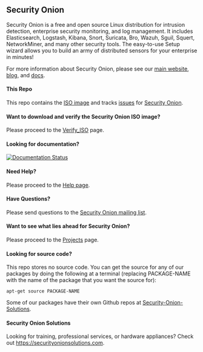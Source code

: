 ## Security Onion
Security Onion is a free and open source Linux distribution for intrusion detection, enterprise security monitoring, and log management. It includes Elasticsearch, Logstash, Kibana, Snort, Suricata, Bro, Wazuh, Sguil, Squert, NetworkMiner, and many other security tools. The easy-to-use Setup wizard allows you to build an army of distributed sensors for your enterprise in minutes!

For more information about Security Onion, please see our [main website](https://securityonion.net), [blog](https://blog.securityonion.net), and [docs](https://securityonion.net/docs).

#### This Repo
This repo contains the [ISO image](https://github.com/Security-Onion-Solutions/security-onion/blob/master/Verify_ISO.md) and tracks [issues](https://github.com/Security-Onion-Solutions/security-onion/issues) for [Security Onion](https://securityonion.net/).

#### Want to download and verify the Security Onion ISO image?
Please proceed to the [Verify_ISO](https://github.com/Security-Onion-Solutions/security-onion/blob/master/Verify_ISO.md) page.

#### Looking for documentation? 
[![Documentation Status](https://readthedocs.org/projects/securityonion/badge/?version=latest)](https://securityonion.readthedocs.io/en/latest/?badge=latest)

#### Need Help?
Please proceed to the [Help page](https://securityonion.net/docs/help).

#### Have Questions?
Please send questions to the [Security Onion mailing list](https://securityonion.net/docs/MailingLists).

#### Want to see what lies ahead for Security Onion?
Please proceed to the [Projects](https://github.com/Security-Onion-Solutions/security-onion/projects) page.

#### Looking for source code?  
This repo stores no source code.  You can get the source for any of our packages by doing the following at a terminal (replacing PACKAGE-NAME with the name of the package that you want the source for):
```
apt-get source PACKAGE-NAME
```

Some of our packages have their own Github repos at [Security-Onion-Solutions](https://github.com/Security-Onion-Solutions).

#### Security Onion Solutions
Looking for training, professional services, or hardware appliances?  Check out https://securityonionsolutions.com.
